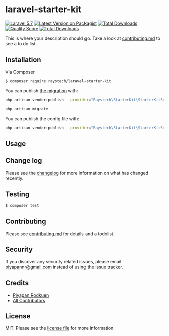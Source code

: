 # laravel-starter-kit

[![Laravel 5.7](https://img.shields.io/badge/Laravel-5.7-blue.svg?style=flat-square)](http://laravel.com)
[![Latest Version on Packagist][ico-version]][link-packagist]
[![Total Downloads][ico-downloads]][link-downloads]
[![Quality Score][ico-code-quality]][link-code-quality]
[![Total Downloads][ico-downloads]][link-downloads]

This is where your description should go. Take a look at [contributing.md](contributing.md) to see a to do list.

## Installation

Via Composer

``` bash
$ composer require raystech/laravel-starter-kit
```

You can publish [the migration](https://github.com/raystech/laravel-starter-kit/blob/master/database/migrations/create_starter_kit_tables.php.stub) with:

```bash
php artisan vendor:publish --provider="Raystech\StarterKit\StarterKitServiceProvider" --tag="migrations"
```

```bash
php artisan migrate
```

You can publish the config file with:

```bash
php artisan vendor:publish --provider="Raystech\StarterKit\StarterKitServiceProvider" --tag="config"
```

## Usage

## Change log

Please see the [changelog](changelog.md) for more information on what has changed recently.

## Testing

``` bash
$ composer test
```

## Contributing

Please see [contributing.md](contributing.md) for details and a todolist.

## Security

If you discover any security related issues, please email piyapannr@gmail.com instead of using the issue tracker.

## Credits

- [Piyapan Rodkuen][link-author]
- [All Contributors][link-contributors]

## License

MIT. Please see the [license file](license.md) for more information.

[ico-version]: https://img.shields.io/packagist/v/raystech/laravel-starter-kit.svg?style=flat-square
[ico-downloads]: https://img.shields.io/packagist/dt/raystech/laravel-starter-kit.svg?style=flat-square
[ico-travis]: https://img.shields.io/travis/raystech/laravel-starter-kit/master.svg?style=flat-square
[ico-styleci]: https://styleci.io/repos/12345678/shield
[ico-code-quality]: https://img.shields.io/scrutinizer/g/raystech/laravel-starter-kit.svg?style=flat-square

[link-packagist]: https://packagist.org/packages/raystech/laravel-starter-kit
[link-downloads]: https://packagist.org/packages/raystech/laravel-starter-kit
[link-code-quality]: https://scrutinizer-ci.com/g/raystech/laravel-starter-kit

[link-author]: https://github.com/raystech
[link-contributors]: ../../contributors]